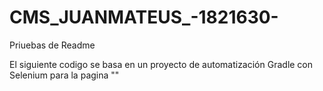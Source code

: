 # CMS_JUANMATEUS_-1821630-

Priuebas de Readme

El siguiente codigo se basa en un proyecto de automatización Gradle con Selenium para la pagina ""

